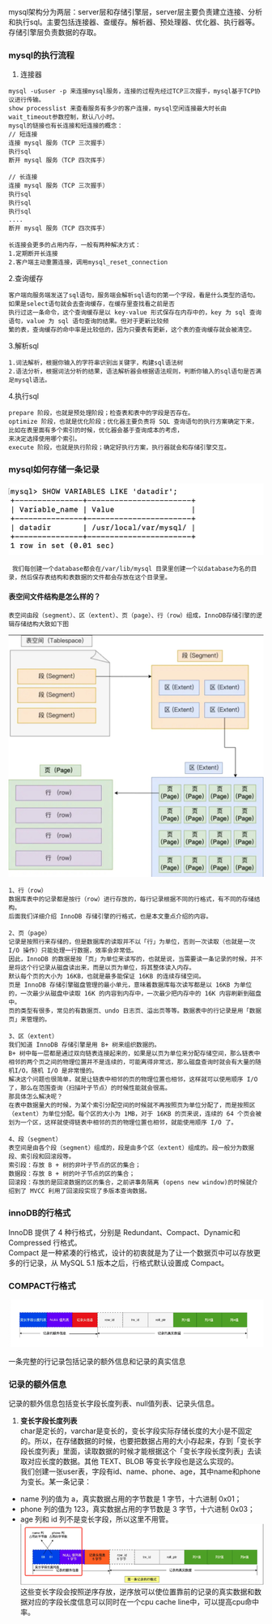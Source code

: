 mysql架构分为两层：server层和存储引擎层，server层主要负责建立连接、分析和执行sql。主要包括连接器、查缓存。解析器、预处理器、优化器、执行器等。存储引擎层负责数据的存取。
### mysql的执行流程
1. 连接器
```
mysql -u$user -p 来连接mysql服务，连接的过程先经过TCP三次握手，mysql基于TCP协议进行传输。
show processlist 来查看服务有多少的客户连接，mysql空闲连接最大时长由wait_timeout参数控制，默认八小时。
mysql的链接也有长连接和短连接的概念：
// 短连接
连接 mysql 服务（TCP 三次握手）
执行sql
断开 mysql 服务（TCP 四次挥手）

// 长连接
连接 mysql 服务（TCP 三次握手）
执行sql
执行sql
执行sql
....
断开 mysql 服务（TCP 四次挥手）

长连接会更多的占用内存，一般有两种解决方式：
1.定期断开长连接
2.客户端主动重置连接，调用mysql_reset_connection
```
2.查询缓存
```
客户端向服务端发送了sql语句，服务端会解析sql语句的第一个字段，看是什么类型的语句。如果是select语句就会去查询缓存，在缓存里查找看之前是否
执行过这一条命令，这个查询缓存是以 key-value 形式保存在内存中的，key 为 sql 查询语句，value 为 sql 语句查询的结果。但对于更新比较频
繁的表，查询缓存的命中率是比较低的，因为只要表有更新，这个表的查询缓存就会被清空。
```
3.解析sql
```
1.词法解析，根据你输入的字符串识别出关键字，构建sql语法树
2.语法分析，根据词法分析的结果，语法解析器会根据语法规则，判断你输入的sql语句是否满足mysql语法。
```
4.执行sql
```
prepare 阶段，也就是预处理阶段；检查表和表中的字段是否存在。
optimize 阶段，也就是优化阶段；优化器主要负责将 SQL 查询语句的执行方案确定下来，比如在表里面有多个索引的时候，优化器会基于查询成本的考虑，
来决定选择使用哪个索引。
execute 阶段，也就是执行阶段；确定好执行方案，执行器就会和存储引擎交互。

```
### mysql如何存储一条记录
![Example Image](./image/mysql1.jpg)
```
 我们每创建一个database都会在/var/lib/mysql 目录里创建一个以database为名的目录，然后保存表结构和表数据的文件都会存放在这个目录里。
```
#### 表空间文件结构是怎么样的？
```
表空间由段（segment）、区（extent）、页（page）、行（row）组成，InnoDB存储引擎的逻辑存储结构大致如下图
```
![Example Image](./image/mysql2.jpg)
```
1、行（row）
数据库表中的记录都是按行（row）进行存放的，每行记录根据不同的行格式，有不同的存储结构。
后面我们详细介绍 InnoDB 存储引擎的行格式，也是本文重点介绍的内容。

2、页（page）
记录是按照行来存储的，但是数据库的读取并不以「行」为单位，否则一次读取（也就是一次 I/O 操作）只能处理一行数据，效率会非常低。
因此，InnoDB 的数据是按「页」为单位来读写的，也就是说，当需要读一条记录的时候，并不是将这个行记录从磁盘读出来，而是以页为单位，将其整体读入内存。
默认每个页的大小为 16KB，也就是最多能保证 16KB 的连续存储空间。
页是 InnoDB 存储引擎磁盘管理的最小单元，意味着数据库每次读写都是以 16KB 为单位的，一次最少从磁盘中读取 16K 的内容到内存中，一次最少把内存中的 16K 内容刷新到磁盘中。
页的类型有很多，常见的有数据页、undo 日志页、溢出页等等。数据表中的行记录是用「数据页」来管理的。

3、区（extent）
我们知道 InnoDB 存储引擎是用 B+ 树来组织数据的。
B+ 树中每一层都是通过双向链表连接起来的，如果是以页为单位来分配存储空间，那么链表中相邻的两个页之间的物理位置并不是连续的，可能离得非常远，那么磁盘查询时就会有大量的随机I/O，随机 I/O 是非常慢的。
解决这个问题也很简单，就是让链表中相邻的页的物理位置也相邻，这样就可以使用顺序 I/O 了，那么在范围查询（扫描叶子节点）的时候性能就会很高。
那具体怎么解决呢？
在表中数据量大的时候，为某个索引分配空间的时候就不再按照页为单位分配了，而是按照区（extent）为单位分配。每个区的大小为 1MB，对于 16KB 的页来说，连续的 64 个页会被划为一个区，这样就使得链表中相邻的页的物理位置也相邻，就能使用顺序 I/O 了。

4、段（segment）
表空间是由各个段（segment）组成的，段是由多个区（extent）组成的。段一般分为数据段、索引段和回滚段等。
索引段：存放 B + 树的非叶子节点的区的集合；
数据段：存放 B + 树的叶子节点的区的集合；
回滚段：存放的是回滚数据的区的集合，之前讲事务隔离 (opens new window)的时候就介绍到了 MVCC 利用了回滚段实现了多版本查询数据。
```
### innoDB的行格式
InnoDB 提供了 4 种行格式，分别是 Redundant、Compact、Dynamic和 Compressed 行格式。  
Compact 是一种紧凑的行格式，设计的初衷就是为了让一个数据页中可以存放更多的行记录，从 MySQL 5.1 版本之后，行格式默认设置成 Compact。  
### COMPACT行格式 
![Example Image](./image/compact.png)

一条完整的行记录包括记录的额外信息和记录的真实信息  
### 记录的额外信息
记录的额外信息包括变长字段长度列表、null值列表、记录头信息。  
1. **变长字段长度列表**  
char是定长的，varchar是变长的，变长字段实际存储长度的大小是不固定的。所以，在存储数据的时候，也要把数据占用的大小存起来，存到「变长字段长度列表」里面，读取数据的时候才能根据这个「变长字段长度列表」去读取对应长度的数据。其他 TEXT、BLOB 等变长字段也是这么实现的。  
我们创建一张user表，字段有id、name、phone、age，其中name和phone为变长。某一条记录：  
 - name 列的值为 a，真实数据占用的字节数是 1 字节，十六进制 0x01；
 - phone 列的值为 123，真实数据占用的字节数是 3 字节，十六进制 0x03；
 - age 列和 id 列不是变长字段，所以这里不用管。  
![compact2.png](image%2Fcompact2.png)  
这些变长字段会按照逆序存放，逆序放可以使位置靠前的记录的真实数据和数据对应的字段长度信息可以同时在一个cpu cache line中，可以提高cpu命中率。



